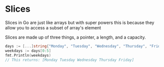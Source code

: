 # Slices

Slices in Go are just like arrays but with super powers this is because they allow you to access a subset of array's element

Slices are made up of three things, a pointer, a length, and a capacity.

```go
days := [...]string{"Monday", "Tuesday", "Wednesday", "Thursday", "Friday", "Saturday", "Sunday"}
weekdays := days[0:5]
fmt.Println(weekdays)
// This returns: [Monday Tuesday Wednesday Thursday Friday]
```
